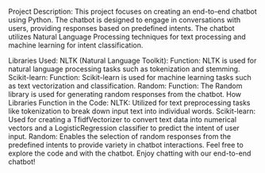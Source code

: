 Project Description:
This project focuses on creating an end-to-end chatbot using Python. The chatbot is designed to engage in conversations with users, providing responses based on predefined intents. The chatbot utilizes Natural Language Processing techniques for text processing and machine learning for intent classification.

Libraries Used:
NLTK (Natural Language Toolkit):
Function: NLTK is used for natural language processing tasks such as tokenization and stemming.
Scikit-learn:
Function: Scikit-learn is used for machine learning tasks such as text vectorization and classification.
Random:
Function: The Random library is used for generating random responses from the chatbot.
How Libraries Function in the Code:
NLTK: Utilized for text preprocessing tasks like tokenization to break down input text into individual words.
Scikit-learn: Used for creating a TfidfVectorizer to convert text data into numerical vectors and a LogisticRegression classifier to predict the intent of user input.
Random: Enables the selection of random responses from the predefined intents to provide variety in chatbot interactions.
Feel free to explore the code and with the chatbot. Enjoy chatting with our end-to-end chatbot!
